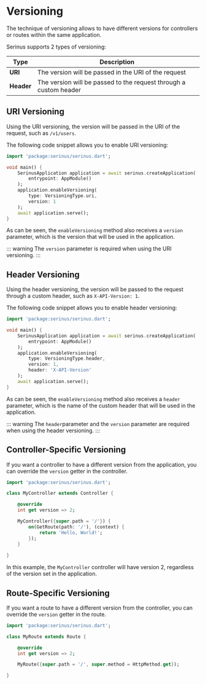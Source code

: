 # Versioning <Badge type="tip" text="^0.2.1" />

The technique of versioning allows to have different versions for controllers or routes within the same application.

Serinus supports 2 types of versioning:

| Type | Description |
| --- | --- |
| **URI** | The version will be passed in the URI of the request |
| **Header** | The version will be passed to the request through a custom header |

## URI Versioning

Using the URI versioning, the version will be passed in the URI of the request, such as `/v1/users`.

The following code snippet allows you to enable URI versioning:

```dart
import 'package:serinus/serinus.dart';

void main() {
    SerinusApplication application = await serinus.createApplication(
        entrypoint: AppModule()
    );
    application.enableVersioning(
        type: VersioningType.uri,
        version: 1
    );
    await application.serve();
}
```

As can be seen, the `enableVersioning` method also receives a `version` parameter, which is the version that will be used in the application.

::: warning
The `version` parameter is required when using the URI versioning.
:::

## Header Versioning

Using the header versioning, the version will be passed to the request through a custom header, such as `X-API-Version: 1`.

The following code snippet allows you to enable header versioning:

```dart
import 'package:serinus/serinus.dart';

void main() {
    SerinusApplication application = await serinus.createApplication(
        entrypoint: AppModule()
    );
    application.enableVersioning(
        type: VersioningType.header,
        version: 1,
        header: 'X-API-Version'
    );
    await application.serve();
}
```

As can be seen, the `enableVersioning` method also receives a `header` parameter, which is the name of the custom header that will be used in the application.

::: warning
The `header`parameter and the `version` parameter are required when using the header versioning.
:::

## Controller-Specific Versioning

If you want a controller to have a different version from the application, you can override the `version` getter in the controller.

```dart
import 'package:serinus/serinus.dart';

class MyController extends Controller {

    @override
    int get version => 2;

    MyController({super.path = '/'}) {
        on(GetRoute(path: '/'), (context) {
            return 'Hello, World!';
        });
    }
    
}
```

In this example, the `MyController` controller will have version 2, regardless of the version set in the application.

## Route-Specific Versioning

If you want a route to have a different version from the controller, you can override the `version` getter in the route.

```dart
import 'package:serinus/serinus.dart';

class MyRoute extends Route {

    @override
    int get version => 2;

    MyRoute({super.path = '/', super.method = HttpMethod.get});

}
```
